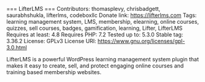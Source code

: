 === LifterLMS ===
Contributors: thomasplevy, chrisbadgett, saurabhshukla, lifterlms, codeboxllc
Donate link: https://lifterlms.com
Tags: learning management system, LMS, membership, elearning, online courses, quizzes, sell courses, badges, gamification, learning, Lifter, LifterLMS
Requires at least: 4.8
Requires PHP: 7.2
Tested up to: 5.3.0
Stable tag: 3.36.2
License: GPLv3
License URI: https://www.gnu.org/licenses/gpl-3.0.html

LifterLMS is a powerful WordPress learning management system plugin that makes it easy to create, sell, and protect engaging online courses and training based membership websites.
